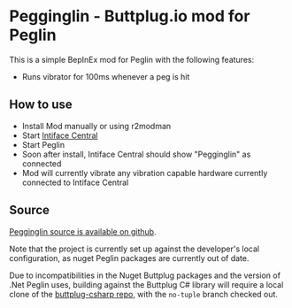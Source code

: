 # Pegginglin - Buttplug.io mod for Peglin

This is a simple BepInEx mod for Peglin with the following features:

- Runs vibrator for 100ms whenever a peg is hit

## How to use

- Install Mod manually or using r2modman
- Start [Intiface Central](https://intiface.com/central)
- Start Peglin
- Soon after install, Intiface Central should show "Pegginglin" as connected
- Mod will currently vibrate any vibration capable hardware currently connected to Intiface Central

## Source

[Pegginglin source is available on github](https://github.com/qdot/pegginglin).

Note that the project is currently set up against the developer's local configuration, as nuget
Peglin packages are currently out of date.

Due to incompatibilities in the Nuget Buttplug packages and the version of .Net Peglin uses, building against the Buttplug C# library will require a local clone of the [buttplug-csharp repo](https://github.com/buttplugio/buttplug-csharp), with the `no-tuple` branch checked out.
